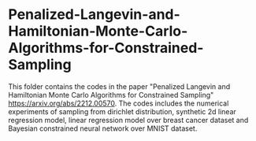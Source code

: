 # Penalized-Langevin-and-Hamiltonian-Monte-Carlo-Algorithms-for-Constrained-Sampling
This folder contains the codes in the paper "Penalized Langevin and Hamiltonian Monte Carlo Algorithms for Constrained Sampling" https://arxiv.org/abs/2212.00570. The codes includes the numerical experiments of sampling from dirichlet distribution, synthetic 2d linear regression model, linear regression model over breast cancer dataset and Bayesian constrained neural network over MNIST dataset.
